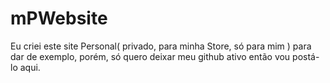 # mPWebsite
Eu criei este site Personal( privado, para minha Store, só para mim ) para dar de exemplo, porém, só quero deixar meu github ativo então vou postá-lo aqui.
